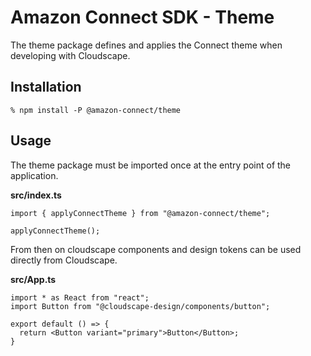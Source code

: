 # Amazon Connect SDK - Theme

The theme package defines and applies the Connect theme when developing with Cloudscape.

## Installation

```
% npm install -P @amazon-connect/theme
```

## Usage

The theme package must be imported once at the entry point of the application.


**src/index.ts**

```
import { applyConnectTheme } from "@amazon-connect/theme";

applyConnectTheme();
```

From then on cloudscape components and design tokens can be used directly from Cloudscape.

**src/App.ts**

```
import * as React from "react";
import Button from "@cloudscape-design/components/button";

export default () => {
  return <Button variant="primary">Button</Button>;
}
```
